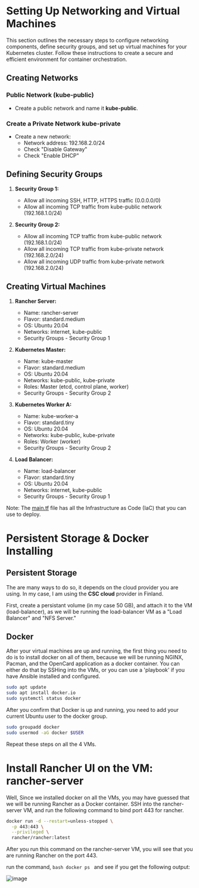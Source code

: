 # Setting Up Networking and Virtual Machines

This section outlines the necessary steps to configure networking components, define security groups, and set up virtual machines for your Kubernetes cluster. Follow these instructions to create a secure and efficient environment for container orchestration.

## Creating Networks

### Public Network (kube-public)

- Create a public network and name it **kube-public**.

### Create a Private Network **kube-private**

- Create a new network:
  - Network address: 192.168.2.0/24
  - Check "Disable Gateway"
  - Check "Enable DHCP"


## Defining Security Groups

1. **Security Group 1:**
   - Allow all incoming SSH, HTTP, HTTPS traffic (0.0.0.0/0)
   - Allow all incoming TCP traffic from kube-public network (192.168.1.0/24)

2. **Security Group 2:**
   - Allow all incoming TCP traffic from kube-public network (192.168.1.0/24)
   - Allow all incoming TCP traffic from kube-private network (192.168.2.0/24)
   - Allow all incoming UDP traffic from kube-private network (192.168.2.0/24)


## Creating Virtual Machines

1. **Rancher Server:**
   - Name: rancher-server
   - Flavor: standard.medium
   - OS: Ubuntu 20.04
   - Networks: internet, kube-public
   - Security Groups - Security Group 1

2. **Kubernetes Master:**
   - Name: kube-master
   - Flavor: standard.medium
   - OS: Ubuntu 20.04
   - Networks: kube-public, kube-private
   - Roles: Master (etcd, control plane, worker)
   - Security Groups - Security Group 2

3. **Kubernetes Worker A:**
   - Name: kube-worker-a
   - Flavor: standard.tiny
   - OS: Ubuntu 20.04
   - Networks: kube-public, kube-private
   - Roles: Worker (worker)
   - Security Groups - Security Group 2

4. **Load Balancer:**
   - Name: load-balancer
   - Flavor: standard.tiny
   - OS: Ubuntu 20.04
   - Networks: internet, kube-public
   - Security Groups - Security Group 1

Note: The [main.tf](https://github.com/samishafique786/container-orch-w-k8s/blob/main/terraform/main.tf) file has all the Infrastructure as Code (IaC) that you can use to deploy.

# Persistent Storage & Docker Installing 

## Persistent Storage 

The are many ways to do so, it depends on the cloud provider you are using. In my case, I am using the **CSC cloud** provider in Finland. 

First, create a persistant volume (in my case 50 GB), and attach it to the VM (load-balancer), as we will be running the load-balancer VM as a "Load Balancer" and "NFS Server."



## Docker

After your virtual machines are up and running, the first thing you need to do is to install docker on all of them, because we will be running NGINX, Pacman, and the OpenCard application as a docker container. You can either do that by SSHing into the VMs, or you can use a 'playbook' if you have Ansible installed and configured.

```bash
sudo apt update
sudo apt install docker.io
sudo systemctl status docker
```
After you confirm that Docker is up and running, you need to add your current Ubuntu user to the docker group.

```bash
sudo groupadd docker
sudo usermod -aG docker $USER
```

Repeat these steps on all the 4 VMs.

# Install Rancher UI on the VM: rancher-server

Well, Since we installed docker on all the VMs, you may have guessed that we will be running Rancher as a Docker container. SSH into the rancher-server VM, and run the following command to bind port 443 for rancher.

```bash
docker run -d --restart=unless-stopped \
  -p 443:443 \
  --privileged \
  rancher/rancher:latest
```

After you run this command on the rancher-server VM, you will see that you are running Rancher on the port 443.

run the command, ```bash docker ps ``` and see if you get the following output:

![image](https://github.com/samishafique786/container-orch-w-k8s/assets/108603607/37e72aa1-dbc6-4061-8a5d-542d982eb3a6)
